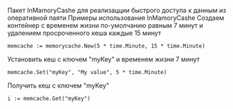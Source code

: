 Пакет InMamoryCashe для реализацции быстрого доступа к данным из оперативной паяти 
Примеры использования InMamoryCashe
Создаем контейнер с временем жизни по-умолчанию равным 7 минут и удалением просроченного кеша каждые 15 минут

`memcache := memorycache.New(5 * time.Minute, 15 * time.Minute)`

Установить кеш с ключем "myKey" и временем жизни 7 минут

`memcache.Set("myKey", "My value", 5 * time.Minute)`

Получить кеш с ключем "myKey"

`i := memcache.Get("myKey")`
